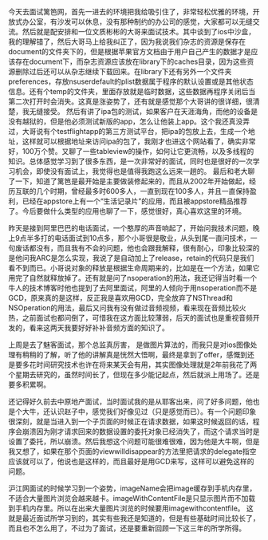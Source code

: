 今天去面试篱笆网，首先一进去的环境把我给吸引住了，非常轻松优雅的环境，开放式办公室，有沙发可以休息，没有那种制约的办公司的感觉，大家都可以无缝交流。然后就是配安排和一位文质彬彬的大哥来面试技术。其中谈到了ios中沙盒，我的理解错了，然后大哥马上给我纠正了，因为我说我们杂志的资源是保存在document的文件夹下的，但是根据苹果官方文档由于用户自己产生的数据才是应该存在document下，而杂志资源应该放在library下的caches目录，因为这些资源删除过后还可以从杂志继续下载回来。在library下还有另外一个文件夹preferences，存放nsuserdefault的plist数据属于程序的默认设置或是其他状态信息。还有个temp的文件夹，里面存放就是临时数据，这些数据再程序关闭后当第二次打开时会消失。这真是涨姿势了，还有就是感觉那个大哥讲的很详细，很清楚，我无缝接受。
然后有讲了ipa包的测试，如果客户在天涯海角，而他的设备是没有越狱的，但是他必须测试新版的app，怎么让他装上app。这个我还真没弄过，大哥说有个testflightapp的第三方测试平台，把ipa的包放上去，生成一个地址，这样就可以根据地址来访问ipa的包了，我刚才也进这个网站看了，确实非常好，100万个赞。又聊了一些tableview的操作，如何让它更流畅，以及多线程的知识。总体感觉学习到了很多东西，是一次非常好的面试，同时也是很好的一次学习机会，即使没有面试上，我觉得也是值得我跑这么远来一趟的。
最后和老大聊了一下，知道了篱笆是最开始是主要做装修起来的，而且从2002年开始做起，经历互联的几个时期，曾经最多时600多人，一直到现在100多人，并且一直保持盈利，已经在appstore上有一个“生活记录片”的应用，而且被appstore精品推荐了。今后要做什么类型的应用也聊了一下，感觉很好，真心喜欢这里的环境。

昨天是接到阿里巴巴的电话面试，一个憨厚的声音响起了，开始问我技术问题，晚上9点半多打的电话面试到10点多，那个小哥很是敬业，从头到尾一直问技术，一句废话都没有，而且我有不会的问题，他也会跟我解释，很有耐心，印象比较深的是他问我ARC是怎么实现，我说了是自动加上了release，retain的代码只是我们看不到而已。小哥说对象的释放是根据生命周期来的，比如是在一个方法，如果它用完了自然就释放掉了。还有就是问了nsoperation的用法，我还记得当时看一个牛人的技术博客时他也提到了去阿里面试，阿里的人倾向于用nsoperation而不是GCD，原来真的是这样，反正我是喜欢用GCD，完全放弃了NSThread和NSOperation的用法，最后又问我有没有做过音频视频，看来现在音频比较火热，之前面试也都问倒了，可惜我在这方面比较薄弱，后天的面试也是重视音频开发的，看来这两天我要好好补补音频方面的知识了。

上周是去了魅客面试，那个总监真厉害， 是做图片算法的，而我只是对ios图像处理有稍稍的了解，听了他的讲解真是恍然大悟啊，最终是拿到了offer，感慨到还是要多花时间研究技术也许在将来某天会有用，其实图像处理就是2年前我花了两个星期去研究的，虽然时间长了，但现在多少能记起点，然后就派上用场了。还是要多积累啊。

还记得好久前去中原地产面试，当时面试我的是从耶客出来，问了好多问题，他也是个大牛，还认识赵子中，感觉我们好像见过（只是感觉而已）。有一个问题印象很深刻，就是当进入到一个子页面的时候正在请求数据，如果这时候返回的话，程序会崩溃因为刚才请求回来的数据设置的委托对象已经消失了，而这个请求当时是设置了委托，所以崩溃。然后我想这个问题可能很难很难，因为他是大牛啊，但是我又想了，如果在那个页面的viewwilldisappear的方法里把请求的delegate指空应该就可以了，他说也是这样的，而且最好是用GCD来写，这样可以避免这样的问题。

沪江网面试的时候学习到一个姿势，imageName会把image缓存到手机内存里，不适合大量图片浏览会越来越卡。imageWithContentFile是只显示图片而不加载到手机内存里。所以在出来大量图片浏览的时候要用imagewithcontentfile。
这就是最近面试所学习到的，其实有些我还是知道的，但是有些基础时间比较长了，而且也不怎么用了，不过为了面试，还是要重新回顾一下这三年的所学所得。
